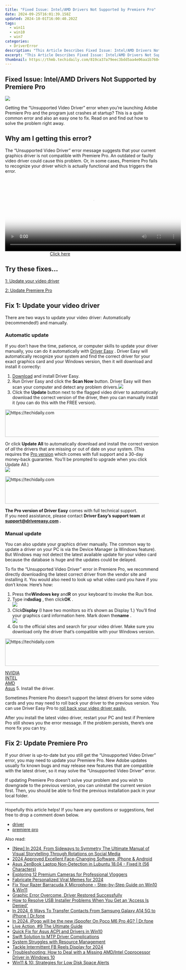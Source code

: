 ```yaml
---
title: "Fixed Issue: Intel/AMD Drivers Not Supported by Premiere Pro"
date: 2024-09-25T16:01:39.158Z
updated: 2024-10-01T16:00:40.202Z
tags:
  - win11
  - win10
  - win7
categories:
  - DriverError
description: "This Article Describes Fixed Issue: Intel/AMD Drivers Not Supported by Premiere Pro"
excerpt: "This Article Describes Fixed Issue: Intel/AMD Drivers Not Supported by Premiere Pro"
thumbnail: https://thmb.techidaily.com/819ca37a79eec3bdd5aa4e06aa1b76048f3e0307801a786c71f9bbf8a10f29d0.jpg
---
```


## Fixed Issue: Intel/AMD Drivers Not Supported by Premiere Pro

![](https://images.drivereasy.com/wp-content/uploads/2021/10/2021-10-25_10-45-14.png)

 Getting the “Unsupported Video Driver” error when you’re launching Adobe Premiere Pro and the program just crashes at startup? This is a quite common error and also an easy one to fix. Read on and find out how to solve the problem right away.

## Why am I getting this error?

 The “Unsupported Video Driver” error message suggests that your current graphics driver is not compatible with Premiere Pro. An outdated or faulty video driver could cause this problem. Or, in some cases, Premiere Pro fails to recognize your driver which is actually functional and thus triggers the error.

<!-- affiliate ads begin -->
<span id="1982499">
					<video width="576" height="240" style="cursor:pointer"
           poster="//a.impactradius-go.com/display-clicktoplayimage/1982499.png"
           onclick="if(!this.playClicked){this.play();this.setAttribute('controls',true);this.playClicked=true;}">
	   <source src="//a.impactradius-go.com/display-ad/22993-1982499">
	   <img src="//a.impactradius-go.com/display-clicktoplayimage/1982499.png" style="border: none; height: 100%; width: 100%; object-fit: contain">
	</video>
	<div style="width:360px;text-align:center"><a href="javascript:window.open(decodeURIComponent('https%3A%2F%2Fhomestyler.sjv.io%2Fc%2F5597632%2F1982499%2F22993'), '_blank');void(0);">Click here</a></div>
</span>
<img height="0" width="0" src="https://imp.pxf.io/i/5597632/1982499/22993" style="position:absolute;visibility:hidden;" border="0" />
<!-- affiliate ads end -->

## Try these fixes…

[1: Update your video driver](https://ukaidot.sjv.io/daqnoj)

[2: Update Premiere Pro](https://ukaidot.sjv.io/daqnoj)

## Fix 1: Update your video driver

 There are two ways to update your video driver: Automatically (recommended!) and manually.

### Automatic update

 If you don’t have the time, patience, or computer skills to update your driver manually, you can do it automatically with [Driver Easy](https://tools.techidaily.com/drivereasy/download/) . Driver Easy will automatically recognize your system and find the correct driver for your exact graphics card and your Windows version, then it will download and install it correctly:

1. [Download](https://tools.techidaily.com/drivereasy/download/) and install Driver Easy.
2. Run Driver Easy and click the **Scan Now** button. Driver Easy will then scan your computer and detect any problem drivers.![](https://images.drivereasy.com/wp-content/uploads/2021/04/1-5.jpg)
3. Click the **Update**  button next to the flagged video driver to automatically download the correct version of the driver, then you can manually install it (you can do this with the FREE version).  

<!-- affiliate ads begin -->
<a href="https://appsumo.8odi.net/c/5597632/2105860/7443" target="_top" id="2105860">
  <img src="//a.impactradius-go.com/display-ad/7443-2105860" border="0" alt="https://techidaily.com" width="728" height="90"/>
</a>
<img height="0" width="0" src="https://appsumo.8odi.net/i/5597632/2105860/7443" style="position:absolute;visibility:hidden;" border="0" />
<!-- affiliate ads end -->

 Or click **Update All** to automatically download and install the correct version of _all_ the drivers that are missing or out of date on your system. (This requires the [Pro version](https://tools.techidaily.com/drivereasy/download/) which comes with full support and a 30-day money-back guarantee. You’ll be prompted to upgrade when you click Update All.)  
![](https://images.drivereasy.com/wp-content/uploads/2021/05/DE-scan-update-graphics.jpg)

<!-- affiliate ads begin -->
<a href="https://ephamedtechinc.pxf.io/c/5597632/2137207/26400" target="_top" id="2137207">
  <img src="//a.impactradius-go.com/display-ad/26400-2137207" border="0" alt="https://techidaily.com" width="728" height="90"/>
</a>
<img height="0" width="0" src="https://ephamedtechinc.pxf.io/i/5597632/2137207/26400" style="position:absolute;visibility:hidden;" border="0" />
<!-- affiliate ads end -->

**The Pro version of Driver Easy** comes with full technical support.  
 If you need assistance, please contact **Driver Easy’s support team** at **[support@drivereasy.com](https://bellelily.pxf.io/m5azgm) .**

### Manual update

 You can also update your graphics driver manually. The common way to update a driver on your PC is via the Device Manager (a Windows feature). But Windows may not detect the latest available update for your video card because the database is huge and the updates could be delayed.

 To fix the “Unsupported Video Driver” error in Premiere Pro, we recommend directly downloading the latest correct driver from the vendor site and installing it. You would also need to look up what video card you have if you don’t know. Here’s how:

1. Press the**Windows key** and**R** on your keyboard to invoke the Run box.
2. Type in**dxdiag** , then click**OK** .  
![](https://images.drivereasy.com/wp-content/uploads/2021/10/Run-dxdiag.jpg)
3. Click**Display** (I have two monitors so it’s shown as Display 1.) You’ll find your graphics card information here. Mark down the**name** .  
![](https://images.drivereasy.com/wp-content/uploads/2021/10/2021-10-25_15-01-41.png)
4. Go to the official sites and search for your video driver. Make sure you download only the driver that’s compatible with your Windows version.  

<!-- affiliate ads begin -->
<a href="https://versadesk.pxf.io/c/5597632/1828647/21290" target="_top" id="1828647">
  <img src="//a.impactradius-go.com/display-ad/21290-1828647" border="0" alt="https://techidaily.com" width="728" height="90"/>
</a>
<img height="0" width="0" src="https://versadesk.pxf.io/i/5597632/1828647/21290" style="position:absolute;visibility:hidden;" border="0" />
<!-- affiliate ads end -->

[NVIDIA](https://tools.techidaily.com/drivereasy/download/)  
[INTEL](https://downloadcenter.intel.com/product/80939/Graphics)  
[AMD](https://www.amd.com/en/support)  
[Asus](https://www.asus.com/support/Download-Center/)
5. Install the driver.

 Sometimes Premiere Pro doesn’t support the latest drivers for some video cards and you may need to roll back your driver to the previous version. You can use Driver Easy Pro to [roll back your video driver easily.](https://tools.techidaily.com/drivereasy/download/)

 After you install the latest video driver, restart your PC and test if Premiere Pro still shows you the error message. If the problem persists, there’s one more fix you can try.

## Fix 2: Update Premiere Pro

 If your driver is up-to-date but you still get the “Unsupported Video Driver” error, you may need to update your Premiere Pro. New Adobe updates usually fix known bugs and may release new features that are compatible with the latest driver, so it may solve the “Unsupported Video Driver” error.

 If updating Premiere Pro doesn’t solve your problem and you wish to downgrade to the previous version, you can uninstall the current version first. Then, you should be able to find the previous installation pack in your local folder.

---

 Hopefully this article helps! If you have any questions or suggestions, feel free to drop a comment down below.

* [driver](https://tools.techidaily.com/drivereasy/download/)
* [premiere pro](https://tidio.pxf.io/9grog5)

<ins class="adsbygoogle"
     style="display:block"
     data-ad-format="autorelaxed"
     data-ad-client="ca-pub-7571918770474297"
     data-ad-slot="1223367746"></ins>

<ins class="adsbygoogle"
     style="display:block"
     data-ad-client="ca-pub-7571918770474297"
     data-ad-slot="8358498916"
     data-ad-format="auto"
     data-full-width-responsive="true"></ins>

<span class="atpl-alsoreadstyle">Also read:</span>
<div><ul>
<li><a href="https://instagram-videos.techidaily.com/new-in-2024-from-sideways-to-symmetry-the-ultimate-manual-of-visual-storytelling-through-rotations-on-social-media/"><u>[New] In 2024, From Sideways to Symmetry The Ultimate Manual of Visual Storytelling Through Rotations on Social Media</u></a></li>
<li><a href="https://some-techniques.techidaily.com/2024-approved-excellent-face-changing-software-iphone-and-android/"><u>2024 Approved Excellent Face-Changing Software, iPhone & Android</u></a></li>
<li><a href="https://driver-error.techidaily.com/asus-zenbook-laptop-non-detection-in-lubuntu-1804-fixed-it-56-characters/"><u>Asus ZenBook Laptop Non-Detection in Lubuntu 18.04 - Fixed It (56 Characters)</u></a></li>
<li><a href="https://youtube-blog.techidaily.com/ring-12-premium-cameras-for-professional-vloggers/"><u>Exploring 12 Premium Cameras for Professional Vloggers</u></a></li>
<li><a href="https://some-knowledge.techidaily.com/fabricate-personalized-viral-memes-for-2024/"><u>Fabricate Personalized Viral Memes for 2024</u></a></li>
<li><a href="https://sound-issues.techidaily.com/fix-your-razer-barracuda-x-microphone-step-by-step-guide-on-win10-and-win11/"><u>Fix Your Razer Barracuda X Microphone - Step-by-Step Guide on Win10 & Win11</u></a></li>
<li><a href="https://driver-error.techidaily.com/graphic-error-overcome-driver-restored-successfully/"><u>Graphic Error Overcome, Driver Restored Successfully</u></a></li>
<li><a href="https://driver-error.techidaily.com/how-to-resolve-usb-installer-problems-when-you-get-an-access-is-denied/"><u>How to Resolve USB Installer Problems When You Get an 'Access Is Denied'</u></a></li>
<li><a href="https://android-transfer.techidaily.com/in-2024-6-ways-to-transfer-contacts-from-samsung-galaxy-a14-5g-to-iphone-drfone-by-drfone-transfer-from-android-transfer-from-android/"><u>In 2024, 6 Ways To Transfer Contacts From Samsung Galaxy A14 5G to iPhone | Dr.fone</u></a></li>
<li><a href="https://pokemon-go-android.techidaily.com/in-2024-ipogo-will-be-the-new-ispoofer-on-poco-m6-pro-4g-drfone-by-drfone-virtual-android/"><u>In 2024, iPogo will be the new iSpoofer On Poco M6 Pro 4G? | Dr.fone</u></a></li>
<li><a href="https://extra-resources.techidaily.com/live-action-9-the-ultimate-guide/"><u>Live Action, #9 The Ultimate Guide</u></a></li>
<li><a href="https://driver-error.techidaily.com/quick-fix-for-asus-acpi-and-drivers-in-win10/"><u>Quick Fix for Asus ACPI and Drivers in Win10</u></a></li>
<li><a href="https://driver-error.techidaily.com/swift-solution-to-mtp-driver-complications/"><u>Swift Solution to MTP Driver Complications</u></a></li>
<li><a href="https://driver-error.techidaily.com/system-struggles-with-resource-management/"><u>System Struggles with Resource Management</u></a></li>
<li><a href="https://facebook-video-files.techidaily.com/tackle-intermittent-fb-reels-display-for-2024/"><u>Tackle Intermittent FB Reels Display for 2024</u></a></li>
<li><a href="https://driver-error.techidaily.com/troubleshooting-how-to-deal-with-a-missing-amdintel-coprocessor-driver-in-windows-10/"><u>Troubleshooting: How to Deal with a Missing AMD/Intel Coprocessor Driver in Windows 10</u></a></li>
<li><a href="https://driver-error.techidaily.com/win11-and-10-strategies-for-low-disk-space-alerts/"><u>Win11 & 10: Strategies for Low Disk Space Alerts</u></a></li>
</ul></div>

